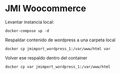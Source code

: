 # JMI Woocommerce

Levantar instancia local:

```
docker-compose up -d
```

Respaldar contenido de wordpress a una carpeta local

```
docker cp jmimport_wordpress_1:/var/www/html var
```

Volver ese respaldo dentro del container

```
docker cp var jmimport_wordpress_1:/var/www/html
```
